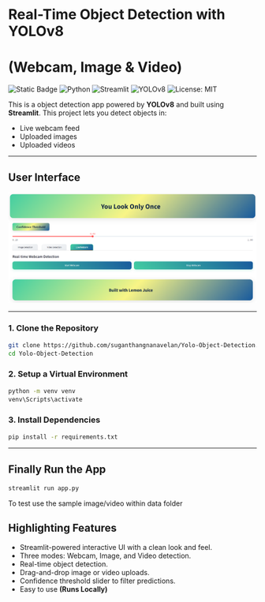 # Real-Time Object Detection with YOLOv8 
# (Webcam, Image & Video)

![Static Badge](https://img.shields.io/badge/Built%20with-Lemon%20Juice-orange?logoColor=yell)
![Python](https://img.shields.io/badge/Python-3.8%2B-blue?logo=python)
![Streamlit](https://img.shields.io/badge/Built%20with-Streamlit-ff4b4b?logo=streamlit&logoColor=white)
![YOLOv8](https://img.shields.io/badge/YOLO-v8-orange?logo=github)
![License: MIT](https://img.shields.io/badge/License-MIT-green.svg)

This is a object detection app powered by **YOLOv8** and built using **Streamlit**.
This project lets you detect objects in:

* Live webcam feed
* Uploaded images
* Uploaded videos

---

## User Interface

![UI Screenshot](assets/user_interface.png)

---

### 1. Clone the Repository

```bash
git clone https://github.com/suganthangnanavelan/Yolo-Object-Detection.git
cd Yolo-Object-Detection
```

### 2. Setup a Virtual Environment

```bash
python -m venv venv
venv\Scripts\activate
```

### 3. Install Dependencies

```bash
pip install -r requirements.txt
```

---

## Finally Run the App

```bash
streamlit run app.py
```

To test use the sample image/video within data folder

## Highlighting Features

* Streamlit-powered interactive UI with a clean look and feel.
* Three modes: Webcam, Image, and Video detection.
* Real-time object detection.
* Drag-and-drop image or video uploads.
* Confidence threshold slider to filter predictions.
* Easy to use **(Runs Locally)**
